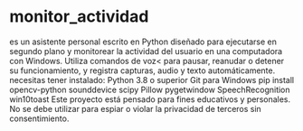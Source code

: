 # monitor_actividad
 es un asistente personal escrito en Python diseñado para ejecutarse en segundo plano y monitorear la actividad del usuario en una computadora con Windows. Utiliza comandos de voz&lt; para pausar, reanudar o detener su funcionamiento, y registra capturas, audio y texto automáticamente.
necesitas tener instalado:
Python 3.8 o superior
Git para Windows
pip install opencv-python sounddevice scipy Pillow pygetwindow SpeechRecognition win10toast
Este proyecto está pensado para fines educativos y personales. No se debe utilizar para espiar o violar la privacidad de terceros sin consentimiento.
